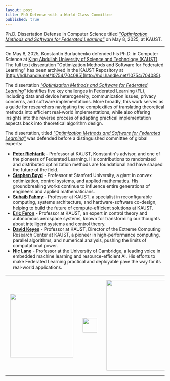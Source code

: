 ```yaml
---
layout: post
title: PhD Defense with a World-Class Committee
published: true
---
```


Ph.D. Dissertation Defense in Computer Science titled [*"Optimization Methods and Software for Federated Learning"*](https://cemse.kaust.edu.sa/events/by-type/phd-dissertation-defense/2025/05/08/optimization-methods-and-software-federated) on May 8, 2025, at KAUST.

---

On May 8, 2025, Konstantin Burlachenko defended his Ph.D. in Computer Science at [King Abdullah University of Science and Technology (KAUST)](https://www.kaust.edu.sa/). The full text dissertation "Optimization Methods and Software for Federated Learning" has been archived in the KAUST Repository at [http://hdl.handle.net/10754/704085](http://hdl.handle.net/10754/704085).

The dissertation [*"Optimization Methods and Software for Federated Learning"*](https://cemse.kaust.edu.sa/events/by-type/phd-dissertation-defense/2025/05/08/optimization-methods-and-software-federated) identifies five key challenges in Federated Learning (FL), including data and device heterogeneity, communication issues, privacy concerns, and software implementations. More broadly, this work serves as a guide for researchers navigating the complexities of translating theoretical methods into efficient real-world implementations, while also offering insights into the reverse process of adapting practical implementation aspects back into theoretical algorithm design.

The dissertation, titled [*"Optimization Methods and Software for Federated Learning"*](https://cemse.kaust.edu.sa/events/by-type/phd-dissertation-defense/2025/05/08/optimization-methods-and-software-federated) was defended before a distinguished committee of global experts:

- **[Peter Richtarik](https://richtarik.org/)** - Professor at KAUST, Konstantin's advisor, and one of the pioneers of Federated Learning. His contributions to randomized and distributed optimization methods are foundational and have shaped the future of the field.
- **[Stephen Boyd](https://stanford.edu/~boyd/)** - Professor at Stanford University, a giant in convex optimization, control systems, and applied mathematics. His groundbreaking works continue to influence entire generations of engineers and applied mathematicians.
- **[Suhaib Fahmy](https://accl.kaust.edu.sa/)** - Professor at KAUST, a specialist in reconfigurable computing, systems architecture, and hardware-software co-design, helping to build the future of compute-efficient solutions at KAUST.
- **[Eric Feron](https://ats.kaust.edu.sa/)** - Professor at KAUST, an expert in control theory and autonomous aerospace systems, known for transforming our thoughts about intelligent systems and control theory.
- **[David Keyes](https://www.kaust.edu.sa/en/about/administration/office-of-the-president/senior-associate-president)** - Professor at KAUST, Director of the Extreme Computing Research Center at KAUST, a pioneer in high-performance computing, parallel algorithms, and numerical analysis, pushing the limits of computational power.
- **[Nic Lane](https://www.cst.cam.ac.uk/people/ndl32)** - Professor at the University of Cambridge, a leading voice in embedded machine learning and resource-efficient AI. His efforts to make Federated Learning practical and deployable pave the way for its real-world applications.

<table style="text-align:center;">
<tr>
<td style="padding:15px;text-align:center;vertical-align:middle;"> <img height="200px" src="https://burlachenkok.github.io/materials/KAUST-logo.svg"/> </td> 
<td style="padding:15px;text-align:center;vertical-align:middle;"> <img height="45px" src="https://burlachenkok.github.io/materials/stanford-wordmark.svg"/> </td>
<td style="padding:15px;text-align:center;vertical-align:middle;"> <img height="285px" src="https://burlachenkok.github.io/materials/cambridge-logo.svg"/> </td>
</tr>
</table>
